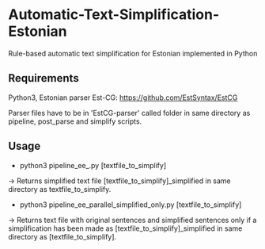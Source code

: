 # Automatic-Text-Simplification-Estonian

Rule-based automatic text simplification for Estonian implemented in Python

## Requirements

Python3, Estonian parser Est-CG: https://github.com/EstSyntax/EstCG

Parser files have to be in 'EstCG-parser' called folder in same directory as pipeline, post_parse and simplify scripts. 


## Usage

- python3 pipeline_ee_.py [textfile_to_simplify] 

-> Returns simplified text file [textfile_to_simplify]\_simplified in same directory as textfile_to_simplify.

- python3 pipeline_ee_parallel_simplified_only.py [textfile_to_simplify]

-> Returns text file with original sentences and simplified sentences only if a simplification has been made as [textfile_to_simplify]\_simplified in same directory as [textfile_to_simplify].

